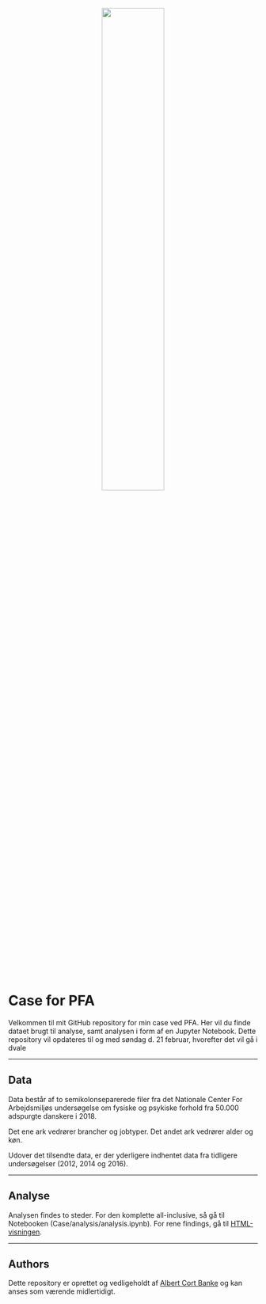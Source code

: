 
<p align="center">
  <img src="https://pfa.dk/-/media/pfa-v2/dansk/images/om-pfa/ledelse-og-presserum/logo/pfa-logo-roed.png?la=da-dk&hash=15695474A8C04F27420B1F5AD5922D27CDA4A702" width="50%">
</p>



# Case for PFA
Velkommen til mit GitHub repository for min case ved PFA. Her vil du finde dataet brugt til analyse, samt analysen i form af en Jupyter Notebook. Dette repository vil opdateres til og med søndag d. 21 februar, hvorefter det vil gå i dvale 

---

## Data
Data består af to semikolonseparerede filer fra det Nationale Center For Arbejdsmiljøs undersøgelse om fysiske og psykiske forhold fra 50.000 adspurgte danskere i 2018.

Det ene ark vedrører brancher og jobtyper. Det andet ark vedrører alder og køn.

Udover det tilsendte data, er der yderligere indhentet data fra tidligere undersøgelser (2012, 2014 og 2016). 

---

## Analyse

Analysen findes to steder. For den komplette all-inclusive, så gå til Notebooken (Case/analysis/analysis.ipynb). For rene findings, gå til [HTML-visningen](https://albertbanke-case-analyseapp-ghjgeb.streamlit.app/).

---

## Authors
Dette repository er oprettet og vedligeholdt af [Albert Cort Banke](https://www.linkedin.com/in/albert-cort-banke-74b19413b/) og kan anses som værende midlertidigt. 
